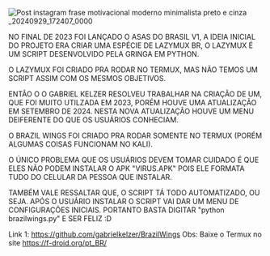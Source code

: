 
![Post instagram frase motivacional moderno minimalista preto e cinza _20240929_172407_0000](https://github.com/user-attachments/assets/532cac40-1cf5-45ab-be2b-5201c21feb80)


NO FINAL DE 2023 FOI LANÇADO O ASAS DO BRASIL V1, A IDEIA INICIAL DO PROJETO ERA CRIAR UMA ESPÉCIE DE LAZYMUX BR, O LAZYMUX É UM SCRIPT DESENVOLVIDO PELA GRINGA EM PYTHON.


O LAZYMUX FOI CRIADO PRA RODAR NO TERMUX, MAS NÃO TEMOS UM SCRIPT ASSIM COM OS MESMOS OBJETIVOS.


ENTÃO O O GABRIEL KELZER RESOLVEU TRABALHAR NA CRIAÇÃO DE UM, QUE FOI MUITO UTILZADA EM 2023, PORÉM
HOUVE UMA ATUALIZAÇÃO EM SETEMBRO DE 2024. NESTA NOVA ATUALIZAÇÃO HOUVE UM MENU DEIFERENTE
DO QUE OS USUÁRIOS CONHECIAM.


O BRAZIL WINGS FOI CRIADO PRA RODAR SOMENTE NO TERMUX (PORÉM ALGUMAS COISAS FUNCIONAM NO KALI).


O ÚNICO PROBLEMA QUE OS USUÁRIOS DEVEM TOMAR CUIDADO É QUE ELES NÃO PODEM INSTALAR O APK "VIRUS.APK" POIS ELE FORMATA TUDO DO CELULAR DA PESSOA QUE INSTALAR.


TAMBÉM VALE RESSALTAR QUE, O SCRIPT TÁ TODO AUTOMATIZADO, OU SEJA. APÓS O USUÁRIO INSTALAR O SCRIPT VAI DAR UM MENU DE CONFIGURAÇÕES INICIAIS. PORTANTO BASTA DIGITAR "python brazilwings.py" E SER FELIZ :D

Link 1:
https://github.com/gabrielkelzer/BrazilWings
Obs: Baixe o Termux no site https://f-droid.org/pt_BR/
